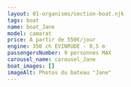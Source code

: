 ```yaml
---
layout: 01-organisms/section-boat.njk
tags: boat
name: boat_Jane
model: camarat
price: À partir de 550€/jour
engine: 350 ch EVINRUDE - 8,5 m
passengersNumber: 9 personnes MAX
carousel_name: carousel_Jane
boat_images: []
imageAlt: Photos du bateau "Jane"
---
```

